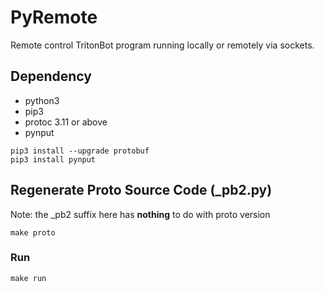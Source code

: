 # PyRemote 
Remote control TritonBot program running locally or remotely via sockets.

## Dependency
* python3
* pip3
* protoc 3.11 or above
* pynput 
```
pip3 install --upgrade protobuf
pip3 install pynput
```

## Regenerate Proto Source Code (_pb2.py)
Note:  the _pb2 suffix here has **nothing** to do with proto version
```
make proto
```

### Run
```
make run
```